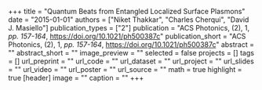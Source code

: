+++
title = "Quantum Beats from Entangled Localized Surface Plasmons"
date = "2015-01-01"
authors = ["Niket Thakkar", "Charles Cherqui", "David J. Masiello"]
publication_types = ["2"]
publication = "ACS Photonics, (2), 1, _pp. 157-164_, https://doi.org/10.1021/ph500387c"
publication_short = "ACS Photonics, (2), 1, _pp. 157-164_, https://doi.org/10.1021/ph500387c"
abstract = ""
abstract_short = ""
image_preview = ""
selected = false
projects = []
tags = []
url_preprint = ""
url_code = ""
url_dataset = ""
url_project = ""
url_slides = ""
url_video = ""
url_poster = ""
url_source = ""
math = true
highlight = true
[header]
image = ""
caption = ""
+++
